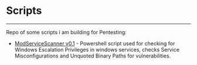 # Scripts
---
Repo of some scripts i am building for Pentesting:
- [ModServiceScanner v0.1](https://github.com/HallixSec/scripts/tree/main/Powershell/ModServiceScanner) - Powershell script used for checking for Windows Escalation Privileges in windows services, checks Service Misconfigurations and Unquoted Binary Paths for vulnerabilities.
